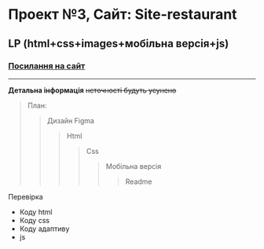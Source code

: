 # Проект №3, Сайт: Site-restaurant
## LP (html+css+images+мобільна версія+js)
### [Посилання на сайт](https://poprugam.github.io/Site-restaurant/)

___
**Детальна інформація**
~~неточності будуть усунено~~
> План:
> > Дизайн Figma
> >>Html
> >>>Css
> >>>>Мобільна версія
> >>>>>Readme

Перевірка

+ Коду html
+ Коду css
+ Коду адаптиву
+ js

